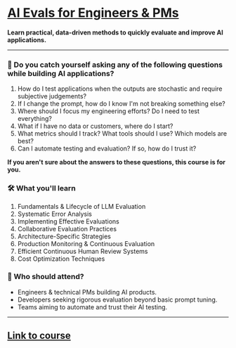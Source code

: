 # [AI Evals for Engineers & PMs](https://bit.ly/evals-ai)

**Learn practical, data-driven methods to quickly evaluate and improve AI applications.**

---

### 🤔 Do you catch yourself asking any of the following questions while building AI applications?

1. How do I test applications when the outputs are stochastic and require subjective judgements?
2. If I change the prompt, how do I know I'm not breaking something else?
3. Where should I focus my engineering efforts? Do I need to test everything?
4. What if I have no data or customers, where do I start?
5. What metrics should I track? What tools should I use? Which models are best?
6. Can I automate testing and evaluation? If so, how do I trust it?

**If you aren't sure about the answers to these questions, this course is for you.**

### 🛠️ What you'll learn

1. Fundamentals & Lifecycle of LLM Evaluation
2. Systematic Error Analysis
3. Implementing Effective Evaluations
4. Collaborative Evaluation Practices
5. Architecture-Specific Strategies
6. Production Monitoring & Continuous Evaluation
7. Efficient Continuous Human Review Systems
8. Cost Optimization Techniques


### 👥 Who should attend?

* Engineers & technical PMs building AI products.
* Developers seeking rigorous evaluation beyond basic prompt tuning.
* Teams aiming to automate and trust their AI testing.

---
## [Link to course](https://maven.com/parlance-labs/evals)

